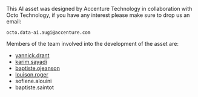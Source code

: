 This AI asset was designed by Accenture Technology in collaboration with Octo Technology, if you have any interest
please make sure to drop us an email:

    octo.data-ai.augi@accenture.com

Members of the team involved into the development of the asset are:

- [yannick.drant](mailto:yannick.drant@octo.com)
- [karim.sayadi](mailto:karim.sayadi@octo.com)
- [baptiste.ojeanson](mailto:baptiste.ojeanson@octo.com)
- [louison.roger](mailto:louison.roger@octo.com)
- sofiene.alouini
- baptiste.saintot


